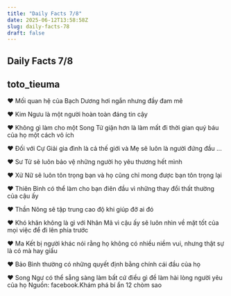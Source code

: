 ```yaml
---
title: "Daily Facts 7/8"
date: 2025-06-12T13:58:58Z
slug: daily-facts-78
draft: false
---
```


## Daily Facts 7/8

## toto_tieuma

♥ Mối quan hệ của Bạch Dương hơi ngắn nhưng đầy đam mê 

♥ Kim Ngưu là một người hoàn toàn đáng tin cậy

♥ Không gì làm cho một Song Tử giận hơn là làm mất đi thời gian quý báu của họ một cách vô ích 

♥ Đối với Cự Giải gia đình là cả thế giới và Mẹ sẽ luôn là người đứng đầu
...

♥ Sư Tử sẽ luôn bảo vệ những người họ yêu thương hết mình 

♥ Xử Nữ sẽ luôn tôn trọng bạn và họ cũng chỉ mong được bạn tôn trọng lại 

♥ Thiên Bình có thể làm cho bạn điên đầu vì những thay đổi thất thường của cậu ấy 

♥ Thần Nông sẽ tập trung cao độ khi giúp đỡ ai đó

♥ Khó khăn không là gì với Nhân Mã vì cậu ấy sẽ luôn nhìn về mặt tốt của mọi việc để đi lên phía trước 

♥ Ma Kết bị người khác nói rằng họ không có nhiều niềm vui, nhưng thật sự là có mà hay giấu 

♥ Bảo Bình thường có những quyết định bằng chính cái đầu của họ 

♥ Song Ngư có thể sẵng sàng làm bất cứ điều gì đề làm hài lòng người yêu của họ
Nguồn: facebook.Khám phá bí ẩn 12 chòm sao